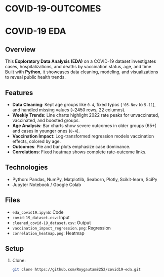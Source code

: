 # COVID-19-OUTCOMES
# COVID-19 EDA

## Overview
This **Exploratory Data Analysis (EDA)** on a COVID-19 dataset investigates cases, hospitalizations, and deaths by vaccination status, age, and time. Built with **Python**, it showcases data cleaning, modeling, and visualizations to reveal public health trends.

## Features
- **Data Cleaning**: Kept age groups like `0-4`, fixed typos (`'05-Nov` to `5-11`), and handled missing values (~2450 rows, 22 columns).
- **Weekly Trends**: Line charts highlight 2022 rate peaks for unvaccinated, vaccinated, and boosted groups.
- **Age Analysis**: Bar charts show severe outcomes in older groups (65+) and cases in younger ones (`0-4`).
- **Vaccination Impact**: Log-transformed regression models vaccination effects, colored by age.
- **Outcomes**: Pie and bar plots emphasize case dominance.
- **Correlations**: Fixed heatmap shows complete rate-outcome links.

## Technologies
- Python: Pandas, NumPy, Matplotlib, Seaborn, Plotly, Scikit-learn, SciPy
- Jupyter Notebook / Google Colab

## Files
- `eda_covid19.ipynb`: Code
- `covid-19_dataset.csv`: Input
- `cleaned_covid-19_dataset.csv`: Output
- `vaccination_impact_regression.png`: Regression
- `correlation_heatmap.png`: Heatmap

## Setup
1. Clone:
   ```bash
   git clone https://github.com/Roygautam8252/covid19-eda.git
